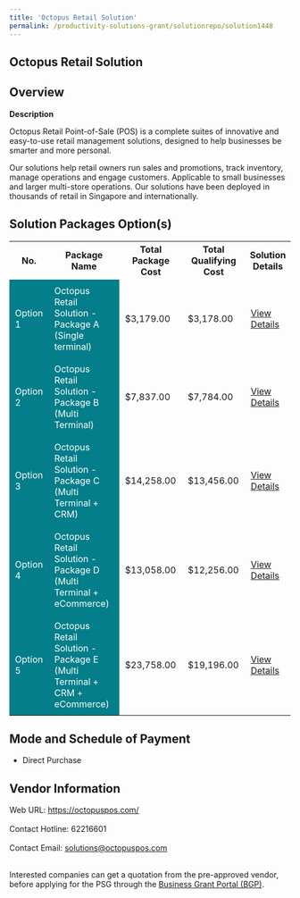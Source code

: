 ```yaml
---
title: 'Octopus Retail Solution'
permalink: /productivity-solutions-grant/solutionrepo/solution1448
---
```


## Octopus Retail Solution

## Overview

**Description**

Octopus Retail Point-of-Sale (POS) is a complete suites of innovative and easy-to-use retail management solutions, designed to help businesses be smarter and more personal. 

Our solutions help retail owners run sales and promotions, track inventory, manage operations and engage customers. Applicable to small businesses and larger multi-store operations. Our solutions have been deployed in thousands of retail in Singapore and internationally.

## Solution Packages Option(s)

<table>
<tr>
<th><b>No.</b></th>
<th><b>Package Name</b></th>
<th><b>Total Package Cost</b></th>
<th><b>Total Qualifying Cost</b></th>
<th><b>Solution Details</b></th>
</tr>
<tr>
<td style='padding: 10px; background-color: #037E8A; color: #FFFFFF;'>Option 1</td>
<td style='padding: 10px; background-color: #037E8A; color: #FFFFFF;'>Octopus Retail Solution - Package A (Single terminal)</td>
<td style='padding: 10px;'>$3,179.00</td>
<td style='padding: 10px;'>$3,178.00</td>
<td style='padding: 10px;'><a href='https://www.gobusiness.gov.sg/images/psg/Desensitised_Octopus_Retail_20200548_Annex_3_Part_1.pdf' target='_blank'>View Details</a></td>
</tr>
<tr>
<td style='padding: 10px; background-color: #037E8A; color: #FFFFFF;'>Option 2</td>
<td style='padding: 10px; background-color: #037E8A; color: #FFFFFF;'>Octopus Retail Solution - Package B (Multi Terminal)</td>
<td style='padding: 10px;'>$7,837.00</td>
<td style='padding: 10px;'>$7,784.00</td>
<td style='padding: 10px;'><a href='https://www.gobusiness.gov.sg/images/psg/Desensitised_Octopus_Retail_20200548_Annex_3_Part_2.pdf' target='_blank'>View Details</a></td>
</tr>
<tr>
<td style='padding: 10px; background-color: #037E8A; color: #FFFFFF;'>Option 3</td>
<td style='padding: 10px; background-color: #037E8A; color: #FFFFFF;'>Octopus Retail Solution - Package C (Multi Terminal + CRM)</td>
<td style='padding: 10px;'>$14,258.00</td>
<td style='padding: 10px;'>$13,456.00</td>
<td style='padding: 10px;'><a href='https://www.gobusiness.gov.sg/images/psg/Desensitised_Octopus_Retail_20200548_Annex_3_Part_3.pdf' target='_blank'>View Details</a></td>
</tr>
<tr>
<td style='padding: 10px; background-color: #037E8A; color: #FFFFFF;'>Option 4</td>
<td style='padding: 10px; background-color: #037E8A; color: #FFFFFF;'>Octopus Retail Solution - Package D (Multi Terminal + eCommerce)</td>
<td style='padding: 10px;'>$13,058.00</td>
<td style='padding: 10px;'>$12,256.00</td>
<td style='padding: 10px;'><a href='https://www.gobusiness.gov.sg/images/psg/Desensitised_Octopus_Retail_20200548_Annex_3_Part_4.pdf' target='_blank'>View Details</a></td>
</tr>
<tr>
<td style='padding: 10px; background-color: #037E8A; color: #FFFFFF;'>Option 5</td>
<td style='padding: 10px; background-color: #037E8A; color: #FFFFFF;'>Octopus Retail Solution - Package E (Multi Terminal + CRM + eCommerce)</td>
<td style='padding: 10px;'>$23,758.00</td>
<td style='padding: 10px;'>$19,196.00</td>
<td style='padding: 10px;'><a href='https://www.gobusiness.gov.sg/images/psg/Desensitised_Octopus_Retail_20200548_Annex_3_Part_5.pdf' target='_blank'>View Details</a></td>
</tr>
</table>

## Mode and Schedule of Payment

 - Direct Purchase

## Vendor Information

 Web URL: https://octopuspos.com/ <br><br>Contact Hotline: 62216601 <br><br>Contact Email: solutions@octopuspos.com <br><br>

Interested companies can get a quotation from the pre-approved vendor, before applying for the PSG through the <a href='https://www.businessgrants.gov.sg/' target='_blank' rel='noopener'>Business Grant Portal (BGP)</a>.

<script src="/jquery/resize-tables.js"></script>
